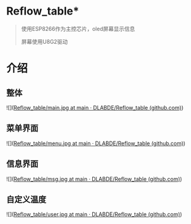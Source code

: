 # Reflow_table*
>使用ESP8266作为主控芯片，oled屏幕显示信息
>
>屏幕使用U8G2驱动

# 介绍

## 整体

![]([Reflow_table/main.jpg at main · DLABDE/Reflow_table (github.com)](https://github.com/DLABDE/Reflow_table/blob/main/pic/main.jpg))

## 菜单界面

![]([Reflow_table/menu.jpg at main · DLABDE/Reflow_table (github.com)](https://github.com/DLABDE/Reflow_table/blob/main/pic/menu.jpg))

## 信息界面

![]([Reflow_table/msg.jpg at main · DLABDE/Reflow_table (github.com)](https://github.com/DLABDE/Reflow_table/blob/main/pic/msg.jpg))

## 自定义温度

![]([Reflow_table/user.jpg at main · DLABDE/Reflow_table (github.com)](https://github.com/DLABDE/Reflow_table/blob/main/pic/user.jpg))